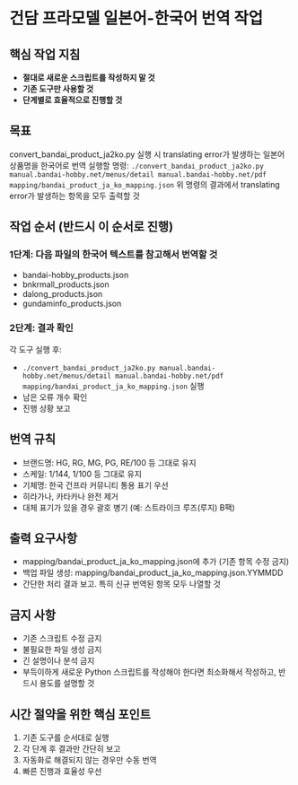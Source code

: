 # 건담 프라모델 일본어-한국어 번역 작업

## 핵심 작업 지침
- **절대로 새로운 스크립트를 작성하지 말 것**
- **기존 도구만 사용할 것**
- **단계별로 효율적으로 진행할 것**

## 목표
convert_bandai_product_ja2ko.py 실행 시 translating error가 발생하는 일본어 상품명을 한국어로 번역
실행할 명령: `./convert_bandai_product_ja2ko.py manual.bandai-hobby.net/menus/detail manual.bandai-hobby.net/pdf mapping/bandai_product_ja_ko_mapping.json`
위 명령의 결과에서 translating error가 발생하는 항목을 모두 출력할 것

## 작업 순서 (반드시 이 순서로 진행)

### 1단계: 다음 파일의 한국어 텍스트를 참고해서 번역할 것
* bandai-hobby_products.json
* bnkrmall_products.json
* dalong_products.json
* gundaminfo_products.json

### 2단계: 결과 확인
각 도구 실행 후:
- `./convert_bandai_product_ja2ko.py manual.bandai-hobby.net/menus/detail manual.bandai-hobby.net/pdf mapping/bandai_product_ja_ko_mapping.json` 실행
- 남은 오류 개수 확인
- 진행 상황 보고

## 번역 규칙
- 브랜드명: HG, RG, MG, PG, RE/100 등 그대로 유지
- 스케일: 1/144, 1/100 등 그대로 유지
- 기체명: 한국 건프라 커뮤니티 통용 표기 우선
- 히라가나, 카타카나 완전 제거
- 대체 표기가 있을 경우 괄호 병기 (예: 스트라이크 루즈(루지) B팩)

## 출력 요구사항
- mapping/bandai_product_ja_ko_mapping.json에 추가 (기존 항목 수정 금지)
- 백업 파일 생성: mapping/bandai_product_ja_ko_mapping.json.YYMMDD
- 간단한 처리 결과 보고. 특히 신규 번역된 항목 모두 나열할 것

## 금지 사항
- 기존 스크립트 수정 금지
- 불필요한 파일 생성 금지
- 긴 설명이나 분석 금지
- 부득이하게 새로운 Python 스크립트를 작성해야 한다면 최소화해서 작성하고, 반드시 용도를 설명할 것

## 시간 절약을 위한 핵심 포인트
1. 기존 도구를 순서대로 실행
2. 각 단계 후 결과만 간단히 보고
3. 자동화로 해결되지 않는 경우만 수동 번역
4. 빠른 진행과 효율성 우선
